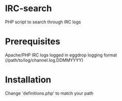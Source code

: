 IRC-search
==========

PHP script to search through IRC logs

Prerequisites
=============

Apache/PHP
IRC logs logged in eggdrop logging format (/path/to/log/channel.log.DDMMYYYY)

Installation
============

Change 'definitions.php' to match your path